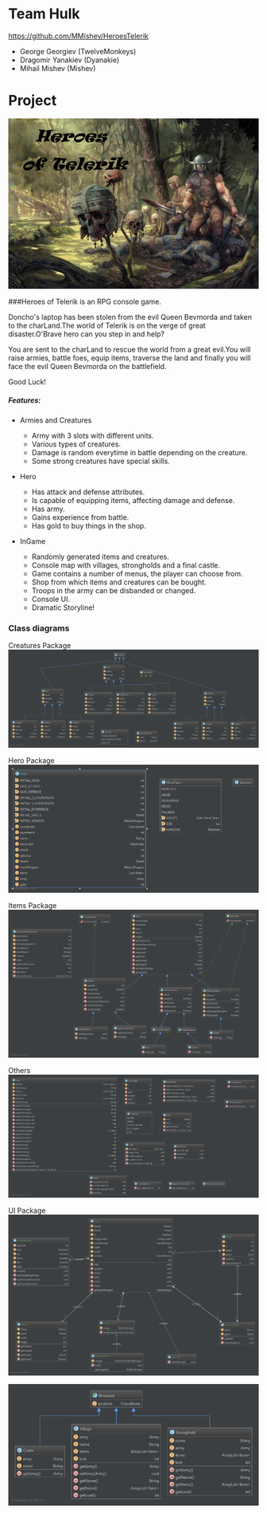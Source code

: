 # Team Hulk
https://github.com/MMishev/HeroesTelerik
  - George Georgiev (TwelveMonkeys)
  - Dragomir Yanakiev (Dyanakie)
  - Mihail Mishev (Mishev)

# Project

![alt text](https://github.com/MMishev/HeroesTelerik/blob/master/Heroes%20of%20Telerik.jpg?raw=true)

###Heroes of Telerik is an RPG console game.

Doncho's laptop has been stolen from the evil Queen Bevmorda and taken to the charLand.The world of Telerik is on the verge of great disaster.O'Brave hero can you step in and help?

You are sent to the charLand to rescue the world from a great evil.You will raise armies, battle foes, equip items, traverse the land and finally you will face the evil Queen Bevmorda on the battlefield.

Good Luck!

##### Features:

+ Armies and Creatures
	+ Army with 3 slots with different units.
	+ Various types of creatures.
	+ Damage is random everytime in battle depending on the creature.
	+ Some strong creatures have special skills.
+ Hero

	+ Has attack and defense attributes.
	+ Is capable of equipping items, affecting damage and defense.
	+ Has army.
	+ Gains experience from battle.
	+ Has gold to buy things in the shop.
+ InGame
	+ Randomly generated items and creatures.
	+ Console map with villages, strongholds and a final castle.
	+ Game contains a number of menus, the player can choose from.
	+ Shop from which items and creatures can be bought.
	+ Troops in the army can be disbanded or changed.
	+ Console UI.
	+ Dramatic Storyline!


### Class diagrams

Creatures Package
![alt text](https://github.com/MMishev/HeroesTelerik/blob/master/Heroes/diagrams/CreaturesPackage.png?raw=true)

Hero Package
![alt text](https://github.com/MMishev/HeroesTelerik/blob/master/Heroes/diagrams/HeroPackage.png?raw=true)

Items Package
![alt text](https://github.com/MMishev/HeroesTelerik/blob/master/Heroes/diagrams/ItemsPackage.png?raw=true)

Others
![alt text](https://github.com/MMishev/HeroesTelerik/blob/master/Heroes/diagrams/Others.png?raw=true)

UI  Package
![alt text](https://github.com/MMishev/HeroesTelerik/blob/master/Heroes/diagrams/UIpackage.png?raw=true)


![alt text](https://github.com/MMishev/HeroesTelerik/blob/master/Heroes/diagrams/StructuresPackage.png?raw=true)
